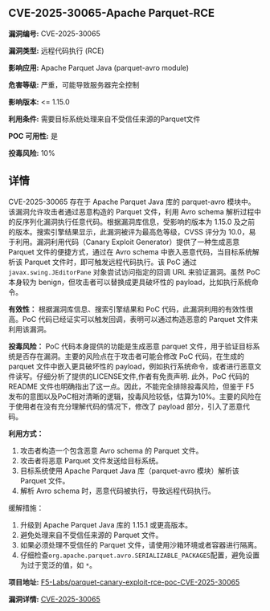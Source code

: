 ## CVE-2025-30065-Apache Parquet-RCE

**漏洞编号:** CVE-2025-30065

**漏洞类型:** 远程代码执行 (RCE)

**影响应用:** Apache Parquet Java (parquet-avro module)

**危害等级:** 严重，可能导致服务器完全控制

**影响版本:** <= 1.15.0

**利用条件:** 需要目标系统处理来自不受信任来源的Parquet文件

**POC 可用性:** 是

**投毒风险:** 10%

## 详情

CVE-2025-30065 存在于 Apache Parquet Java 库的 parquet-avro 模块中。该漏洞允许攻击者通过恶意构造的 Parquet 文件，利用 Avro schema 解析过程中的反序列化漏洞执行任意代码。根据漏洞库信息，受影响的版本为 1.15.0 及之前的版本。搜索引擎结果显示，此漏洞被评为最高危等级，CVSS 评分为 10.0，易于利用。漏洞利用代码（Canary Exploit Generator）提供了一种生成恶意 Parquet 文件的便捷方式，通过在 Avro schema 中嵌入恶意代码，当目标系统解析该 Parquet 文件时，即可触发远程代码执行。该 PoC 通过 `javax.swing.JEditorPane` 对象尝试访问指定的回调 URL 来验证漏洞。虽然 PoC 本身较为 benign，但攻击者可以替换成更具破坏性的 payload，比如执行系统命令。

**有效性：**
根据漏洞库信息、搜索引擎结果和 PoC 代码，此漏洞利用的有效性很高。PoC 代码已经证实可以触发回调，表明可以通过构造恶意的 Parquet 文件来利用该漏洞。

**投毒风险：**
PoC 代码本身提供的功能是生成恶意 parquet 文件，用于验证目标系统是否存在漏洞。主要的风险点在于攻击者可能会修改 PoC 代码，在生成的 parquet 文件中嵌入更具破坏性的 payload，例如执行系统命令，或者进行恶意文件读写。仔细分析了提供的LICENSE文件,作者有免责声明.  此外，PoC 代码的 README 文件也明确指出了这一点。因此，不能完全排除投毒风险，但鉴于 F5 发布的意图以及PoC相对清晰的逻辑，投毒风险较低，估算为10%。主要的风险在于使用者在没有充分理解代码的情况下，修改了 payload 部分，引入了恶意代码。

**利用方式：**
1.  攻击者构造一个包含恶意 Avro schema 的 Parquet 文件。
2.  攻击者将恶意 Parquet 文件发送给目标系统。
3.  目标系统使用 Apache Parquet Java 库（parquet-avro 模块）解析该 Parquet 文件。
4.  解析 Avro schema 时，恶意代码被执行，导致远程代码执行。

缓解措施：
1.  升级到 Apache Parquet Java 库的 1.15.1 或更高版本。
2.  避免处理来自不受信任来源的 Parquet 文件。
3.  如果必须处理不受信任的 Parquet 文件，请使用沙箱环境或者容器进行隔离。
4.  仔细检查`org.apache.parquet.avro.SERIALIZABLE_PACKAGES`配置，避免设置为过于宽泛的值，如 `*`。

**项目地址:** [F5-Labs/parquet-canary-exploit-rce-poc-CVE-2025-30065](https://github.com/F5-Labs/parquet-canary-exploit-rce-poc-CVE-2025-30065)

**漏洞详情:** [CVE-2025-30065](https://nvd.nist.gov/vuln/detail/CVE-2025-30065)
